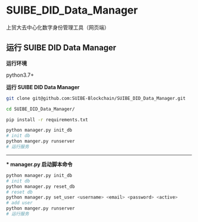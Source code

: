 # SUIBE_DID_Data_Manager
上贸大去中心化数字身份管理工具（网页端）

## 运行 SUIBE DID Data Manager

**运行环境**

python3.7+

**运行 SUIBE DID Data Manager**

~~~bash
git clone git@github.com:SUIBE-Blockchain/SUIBE_DID_Data_Manager.git

cd SUIBE_DID_Data_Manager/

pip install -r requirements.txt

python manager.py init_db
# init db
python manger.py runserver 
# 运行服务
~~~



-----------------



**\* manager.py 启动脚本命令**

~~~bash
python manager.py init_db
# init db
python manager.py reset_db
# reset db
python manager.py set_user <username> <email> <password> <active>
# add user
python manger.py runserver 
# 运行服务
~~~

